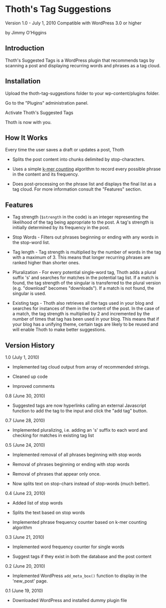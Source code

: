Thoth's Tag Suggestions
===

Version 1.0 - July 1, 2010
Compatible with WordPress 3.0 or higher

by Jimmy O'Higgins

Introduction
---

Thoth's Suggested Tags is a WordPress plugin that recommends tags by scanning a post and displaying recurring words and phrases as a tag cloud.

Installation
---

Upload the thoth-tag-suggestions folder to your wp-content/plugins folder.

Go to the "Plugins" administration panel.

Activate Thoth's Suggested Tags

Thoth is now with you.

How It Works
---

Every time the user saves a draft or updates a post, Thoth

+ Splits the post content into chunks delimited by stop-characters.

+ Uses a simple [k-mer counting](http://www.google.com/search?q=k-mer+counting "Google search") algorithm to record every possible phrase in the content and its frequency.

+ Does post-processing on the phrase list and displays the final list as a tag cloud. For more information consult the "Features" section.

Features
---

+ Tag strength (`$strength` in the code) is an integer representing the likelihood of the tag being appropriate to the post. A tag's strength is initially determined by its frequency in the post.

+ Stop Words - Filters out phrases beginning or ending with any words in the stop-word list.

+ Tag length - Tag strength is multiplied by the number of words in the tag with a maximum of 3. This means that longer recurring phrases are ranked higher than shorter ones.

+ Pluralization - For every potential single-word tag, Thoth adds a plural suffix 's' and searches for matches in the potential tag list. If a match is found, the tag strength of the singular is transferred to the plural version (e.g. "download" becomes "downloads"). If a match is not found, the singular is used.

+ Existing tags - Thoth also retrieves all the tags used in your blog and searches for instances of them in the content of the post. In the case of a match, the tag strength is multiplied by 2 and incremented by the number of times that tag has been used in your blog. This means that if your blog has a unifying theme, certain tags are likely to be reused and will enable Thoth to make better suggestions.


Version History
---

1.0 (July 1, 2010)

* Implemented tag cloud output from array of recommended strings.

* Cleaned up code

* Improved comments


0.8 (June 30, 2010)

* Suggested tags are now hyperlinks calling an external Javascript function to add the tag to the input and click the "add tag" button.


0.7 (June 28, 2010)

* Implemented pluralizing, i.e. adding an 's' suffix to each word and checking for matches in existing tag list


0.5 (June 24, 2010)

* Implemented removal of all phrases beginning with stop words

* Removal of phrases beginning or ending with stop words

* Removal of phrases that appear only once.

* Now splits text on stop-chars instead of stop-words (much better).


0.4 (June 23, 2010)

* Added list of stop words

* Splits the text based on stop words

* Implemented phrase frequency counter based on k-mer counting algorithm


0.3 (June 21, 2010)

* Implemented word frequency counter for single words

* Suggest tags if they exist in both the database and the post content


0.2 (June 20, 2010)

* Implemented WordPress `add_meta_box()` function to display in the 'new_post' page.


0.1 (June 19, 2010)

* Downloaded WordPress and installed dummy plugin file
